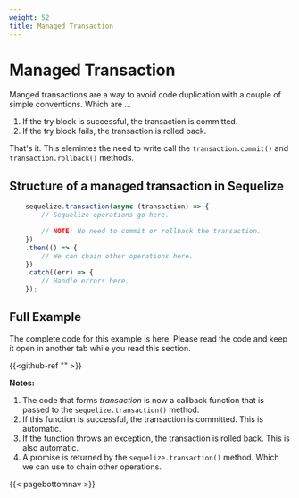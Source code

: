 ```yaml
---
weight: 52
title: Managed Transaction
---
```


# Managed Transaction

Manged transactions are a way to avoid code duplication with a couple of simple conventions. Which are ...

1. If the try block is successful, the transaction is committed.
2. If the try block fails, the transaction is rolled back.

That's it. This elemintes the need to write call the `transaction.commit()` and `transaction.rollback()` methods.


## Structure of a managed transaction in Sequelize

```js
    sequelize.transaction(async (transaction) => {
        // Sequelize operations go here.

        // NOTE: No need to commit or rollback the transaction.
    })
    .then(() => {
        // We can chain other operations here.
    })
    .catch((err) => {
        // Handle errors here.
    });
```


## Full Example

The complete code for this example is here. Please read the code and keep it open in another tab while you read this section.
        
{{<github-ref "" >}}

**Notes:**
1. The code that forms *transaction* is now a callback function that is passed to the `sequelize.transaction()` method.
2. If this function is successful, the transaction is committed. This is automatic.
3. If the function throws an exception, the transaction is rolled back. This is also automatic.
4. A promise is returned by the `sequelize.transaction()` method. Which we can use to chain other operations.

{{< pagebottomnav >}}